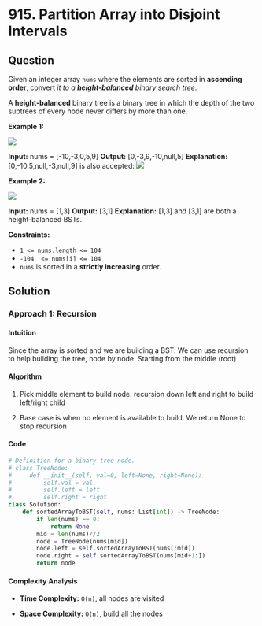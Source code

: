 
# 915. Partition Array into Disjoint Intervals

## Question

Given an integer array  `nums`  where the elements are sorted in  **ascending order**, convert  _it to a  **height-balanced**  binary search tree_.

A  **height-balanced**  binary tree is a binary tree in which the depth of the two subtrees of every node never differs by more than one.

**Example 1:**

![](https://assets.leetcode.com/uploads/2021/02/18/btree1.jpg)

**Input:** nums = [-10,-3,0,5,9]
**Output:** [0,-3,9,-10,null,5]
**Explanation:** [0,-10,5,null,-3,null,9] is also accepted:
![](https://assets.leetcode.com/uploads/2021/02/18/btree2.jpg)

**Example 2:**

![](https://assets.leetcode.com/uploads/2021/02/18/btree.jpg)

**Input:** nums = [1,3]
**Output:** [3,1]
**Explanation:** [1,3] and [3,1] are both a height-balanced BSTs.

**Constraints:**

- `1 <= nums.length <= 104`
- `-104  <= nums[i] <= 104`
- `nums`  is sorted in a  **strictly increasing**  order.
  
## Solution

### Approach 1: Recursion

#### Intuition

Since the array is sorted and we are building a BST. We can use recursion to help building the tree, node by node. Starting from the middle (root)

#### Algorithm

1. Pick middle element to build node. recursion down left and right to build left/right child

2. Base case is when no element is available to build. We return None to stop recursion

#### Code

```python
# Definition for a binary tree node.
# class TreeNode:
#     def __init__(self, val=0, left=None, right=None):
#         self.val = val
#         self.left = left
#         self.right = right
class Solution:
    def sortedArrayToBST(self, nums: List[int]) -> TreeNode:
        if len(nums) == 0:
            return None
        mid = len(nums)//2
        node = TreeNode(nums[mid])
        node.left = self.sortedArrayToBST(nums[:mid])
        node.right = self.sortedArrayToBST(nums[mid+1:])
        return node
```

#### Complexity Analysis

- **Time Complexity:**  `O(n)`, all nodes are visited

- **Space Complexity:**  `O(n)`, build all the nodes
